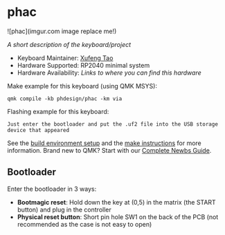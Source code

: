 # phac

![phac](imgur.com image replace me!)

*A short description of the keyboard/project*

* Keyboard Maintainer: [Xufeng Tao](https://github.com/nonameCCC)
* Hardware Supported: RP2040 minimal system
* Hardware Availability: *Links to where you can find this hardware*

Make example for this keyboard (using QMK MSYS):

    qmk compile -kb phdesign/phac -km via

Flashing example for this keyboard:

    Just enter the bootloader and put the .uf2 file into the USB storage device that appeared

See the [build environment setup](https://docs.qmk.fm/#/getting_started_build_tools) and the [make instructions](https://docs.qmk.fm/#/getting_started_make_guide) for more information. Brand new to QMK? Start with our [Complete Newbs Guide](https://docs.qmk.fm/#/newbs).

## Bootloader

Enter the bootloader in 3 ways:

* **Bootmagic reset**: Hold down the key at (0,5) in the matrix (the START button) and plug in the controller
* **Physical reset button**: Short pin hole SW1 on the back of the PCB (not recommended as the case is not easy to open)

